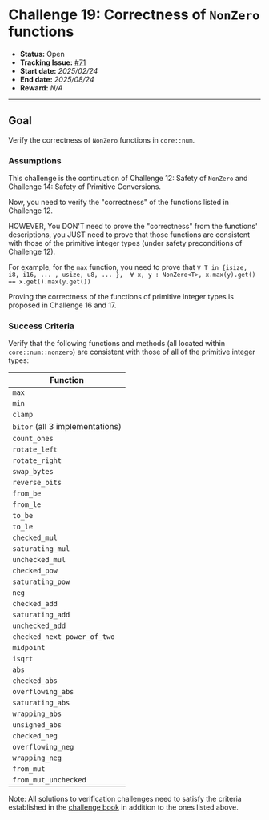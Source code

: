 # Challenge 19: Correctness of `NonZero` functions

- **Status:** Open
- **Tracking Issue:** [#71](https://github.com/model-checking/verify-rust-std/issues/71)
- **Start date:** *2025/02/24*
- **End date:** *2025/08/24*
- **Reward:** *N/A*

-------------------

## Goal

Verify the correctness of `NonZero` functions in `core::num`.

### Assumptions

This challenge is the continuation of Challenge 12: Safety of `NonZero` and Challenge 14: Safety of Primitive Conversions.

Now, you need to verify the "correctness" of the functions listed in Challenge 12.

HOWEVER, You DON'T need to prove the "correctness" from the functions' descriptions, you JUST need to prove that those functions are consistent with those of 
the primitive integer types (under safety preconditions of Challenge 12).

For example, for the `max` function, you need to prove that 
`∀ T in {isize, i8, i16, ... , usize, u8, ... },  ∀ x, y : NonZero<T>, x.max(y).get() == x.get().max(y.get())`

Proving the correctness of the functions of primitive integer types is proposed in Challenge 16 and 17.

### Success Criteria

Verify that the following functions and methods (all located within `core::num::nonzero`) are consistent with those of all of the primitive integer types:

| Function |
|--------- |
|  `max`   |
|  `min`   |
|  `clamp`   |
|  `bitor`  (all 3 implementations) |
|  `count_ones`   |
|  `rotate_left`   |
|  `rotate_right`   |
|  `swap_bytes`   |
|  `reverse_bits`   |
|  `from_be`   |
|  `from_le`   |
|  `to_be`   |
|  `to_le`   |
|  `checked_mul`   |
|  `saturating_mul`   |
|  `unchecked_mul`   |
|  `checked_pow`   |
|  `saturating_pow`   |
|  `neg`   |
|  `checked_add`   |
|  `saturating_add`   |
|  `unchecked_add`   |
|  `checked_next_power_of_two`   |
|  `midpoint`   |
|  `isqrt`   |
|  `abs`   |
|  `checked_abs`   |
|  `overflowing_abs`   |
|  `saturating_abs`   |
|  `wrapping_abs`   |
|  `unsigned_abs`   |
|  `checked_neg`   |
|  `overflowing_neg`   |
|  `wrapping_neg` |
|  `from_mut`   |
|  `from_mut_unchecked` |


Note: All solutions to verification challenges need to satisfy the criteria established in the [challenge book](../general-rules.md)
in addition to the ones listed above.
